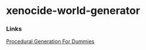 # xenocide-world-generator


### Links
[Procedural Generation For Dummies](http://martindevans.me/game-development/2016/01/14/Procedural-Generation-For-Dummies-Galaxies/)
